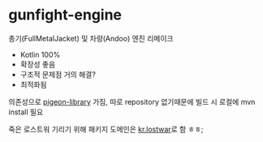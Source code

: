 # gunfight-engine

총기(FullMetalJacket) 및 차량(Andoo) 엔진 리메이크
- Kotlin 100%
- 확장성 좋음
- 구조적 문제점 거의 해결?
- 최적화됨

의존성으로 [pigeon-library](https://github.com/Kobins/pigeon-library) 가짐, 따로 repository 없기때문에 빌드 시 로컬에 mvn install 필요

죽은 로스트워 기리기 위해 패키지 도메인은 [kr.lostwar](https://lostwar.kr/)로 함 ㅎㅎ;